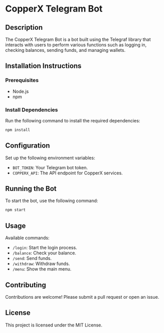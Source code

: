 # CopperX Telegram Bot

## Description
The CopperX Telegram Bot is a bot built using the Telegraf library that interacts with users to perform various functions such as logging in, checking balances, sending funds, and managing wallets.

## Installation Instructions
### Prerequisites
- Node.js
- npm

### Install Dependencies
Run the following command to install the required dependencies:
```bash
npm install
```

## Configuration
Set up the following environment variables:
- `BOT_TOKEN`: Your Telegram bot token.
- `COPPERX_API`: The API endpoint for CopperX services.

## Running the Bot
To start the bot, use the following command:
```bash
npm start
```

## Usage
Available commands:
- `/login`: Start the login process.
- `/balance`: Check your balance.
- `/send`: Send funds.
- `/withdraw`: Withdraw funds.
- `/menu`: Show the main menu.

## Contributing
Contributions are welcome! Please submit a pull request or open an issue.

## License
This project is licensed under the MIT License.
